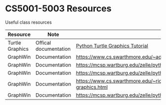 # CS5001-5003 Resources

Useful class resources

Resource | Note | URL
---- | ---- | ----
Turtle Graphics | Offical documentation | [Python Turtle Graphics Tutorial](https://docs.python.org/3/library/turtle.html?highlight=hide#turtle.hideturtle)
GraphWin | Documentation | https://www.cs.swarthmore.edu/~adanner/cs21/s15/Labs/graphics.php
GraphWin | Documentation | https://mcsp.wartburg.edu/zelle/python/graphics/graphics/node3.html
GraphWin | Documentation | https://mcsp.wartburg.edu/zelle/python/ppics3/code/chapter06/graphics.py
GraphWin | Documentation | https://www.cs.swarthmore.edu/~richardw/classes/cs21/s13/using-graphics.html
GraphWin | Documentation | https://mcsp.wartburg.edu/zelle/python/graphics.py
